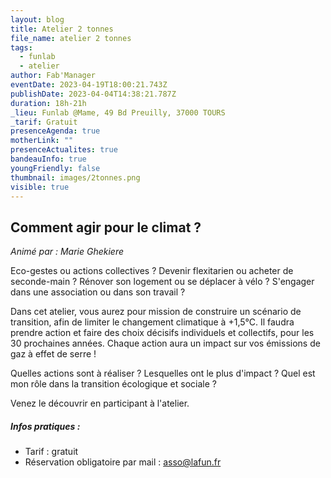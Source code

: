 ```yaml
---
layout: blog
title: Atelier 2 tonnes
file_name: atelier 2 tonnes
tags:
  - funlab
  - atelier
author: Fab'Manager
eventDate: 2023-04-19T18:00:21.743Z
publishDate: 2023-04-04T14:38:21.787Z
duration: 18h-21h
_lieu: Funlab @Mame, 49 Bd Preuilly, 37000 TOURS
_tarif: Gratuit
presenceAgenda: true
motherLink: ""
presenceActualites: true
bandeauInfo: true
youngFriendly: false
thumbnail: images/2tonnes.png
visible: true
---
```

## Comment agir pour le climat ?

*Animé par : Marie Ghekiere*

Eco-gestes ou actions collectives ? Devenir flexitarien ou acheter de seconde-main ? Rénover son logement ou se déplacer à vélo ? S'engager dans une association ou dans son travail ?

Dans cet atelier, vous aurez pour mission de construire un scénario de transition, afin de limiter le changement climatique à +1,5°C. Il faudra prendre action et faire des choix décisifs individuels et collectifs, pour les 30 prochaines années. Chaque action aura un impact sur vos émissions de gaz à effet de serre !

Quelles actions sont à réaliser ? Lesquelles ont le plus d'impact ? Quel est mon rôle dans la transition écologique et sociale ?

Venez le découvrir en participant à l'atelier.

##### Infos pratiques : 
* Tarif : gratuit
* Réservation obligatoire par mail : asso@lafun.fr